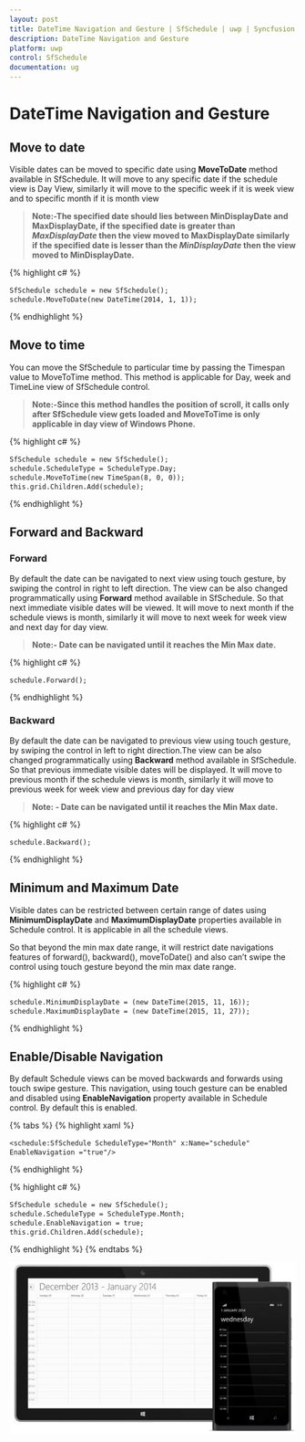```yaml
---
layout: post
title: DateTime Navigation and Gesture | SfSchedule | uwp | Syncfusion
description: DateTime Navigation and Gesture
platform: uwp
control: SfSchedule
documentation: ug
---
```


# DateTime Navigation and Gesture

## Move to date

Visible dates can be moved to specific date using **MoveToDate** method available in SfSchedule. It will move to any specific date if the schedule view is Day View, similarly it will move to the specific week if it is week view and to specific month if it is month view

>**Note:-The specified date should lies between MinDisplayDate and MaxDisplayDate, if the specified date is greater than *MaxDisplayDate* then the view moved to MaxDisplayDate similarly if the specified date is lesser than the *MinDisplayDate* then the view moved to MinDisplayDate.**

{% highlight c# %}

    SfSchedule schedule = new SfSchedule();
    schedule.MoveToDate(new DateTime(2014, 1, 1));

{% endhighlight %}

## Move to time

You can move the SfSchedule to particular time by passing the Timespan value to MoveToTime method. This method is applicable for Day, week and TimeLine view of SfSchedule control.

>**Note:-Since this method handles the position of scroll, it calls only after SfSchedule view gets loaded and MoveToTime is only applicable in day view of Windows Phone.**

{% highlight c# %}

    SfSchedule schedule = new SfSchedule();
    schedule.ScheduleType = ScheduleType.Day;
    schedule.MoveToTime(new TimeSpan(8, 0, 0));
    this.grid.Children.Add(schedule);

{% endhighlight %}

## Forward and Backward

### Forward

By default the date can be navigated to next view using touch gesture, by swiping the control in right to left direction. The view can be also changed programmatically using **Forward** method available in SfSchedule. So that next immediate visible dates will be viewed. It will move to next month if the schedule views is month, similarly it will move to next week for week view and next day for day view.

>**Note:- Date can be navigated until it reaches the Min Max date.**

{% highlight c# %}

    schedule.Forward();

{% endhighlight %}

### Backward

By default the date can be navigated to previous view using touch gesture, by swiping the control in left to right direction.The view can be also changed programmatically using **Backward** method available in SfSchedule. So that previous immediate visible dates will be displayed. It will move to previous month if the schedule views is month, similarly it will move to previous week for week view and previous day for day view

>**Note: - Date can be navigated until it reaches the Min Max date.**

{% highlight c# %}

    schedule.Backward();

{% endhighlight %}

## Minimum and Maximum Date

Visible dates can be restricted between certain range of dates using **MinimumDisplayDate** and **MaximumDisplayDate** properties available in Schedule control. It is applicable in all the schedule views.

So that beyond the min max date range, it will restrict date navigations features of forward(), backward(), moveToDate() and also can’t swipe the control using touch gesture beyond the min max date range. 

{% highlight c# %}

    schedule.MinimumDisplayDate = (new DateTime(2015, 11, 16));
    schedule.MaximumDisplayDate = (new DateTime(2015, 11, 27));

{% endhighlight %}

## Enable/Disable Navigation

By default Schedule views can be moved backwards and forwards using touch swipe gesture. This navigation, using touch gesture can be enabled and disabled using **EnableNavigation** property available in Schedule control. By default this is enabled.

{% tabs %}
{% highlight xaml %}

    <schedule:SfSchedule ScheduleType="Month" x:Name="schedule" 
    EnableNavigation ="true"/>

{% endhighlight %}

{% highlight c# %}

    SfSchedule schedule = new SfSchedule();
    schedule.ScheduleType = ScheduleType.Month;
    schedule.EnableNavigation = true;
    this.grid.Children.Add(schedule);

{% endhighlight %}
{% endtabs %}

![](DateTime-Navigation-and-Gesture_images/DateTime-Navigation-and-Gesture_img1.jpeg)
